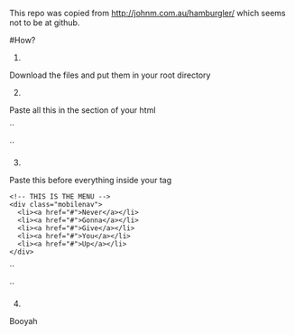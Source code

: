 This repo was copied from http://johnm.com.au/hamburgler/ which seems not to be at github.

#How?

1.
Download the files and put them in your root directory

2.
Paste all this in the <head> section of your html

``
<script src="http://ajax.googleapis.com/ajax/libs/jquery/1.8.3/jquery.min.js"> </script>
<script src="hamburgler.js"> </script> 
<link rel="stylesheet" href="hamburgler.css">
``

3.
Paste this before everything inside your <body> tag

```
<!-- THIS IS THE MENU -->
<div class="mobilenav">
  <li><a href="#">Never</a></li>
  <li><a href="#">Gonna</a></li>
  <li><a href="#">Give</a></li>
  <li><a href="#">You</a></li>
  <li><a href="#">Up</a></li>
</div> 
```

``
<!-- THIS IS THE ICON -->
<a href="javascript:void(0)" class="icon">
  <div class="hamburger">
    <div class="menui top-menu"></div>
    <div class="menui mid-menu"></div>
    <div class="menui bottom-menu"></div>
  </div>
</a>
``

4.
Booyah